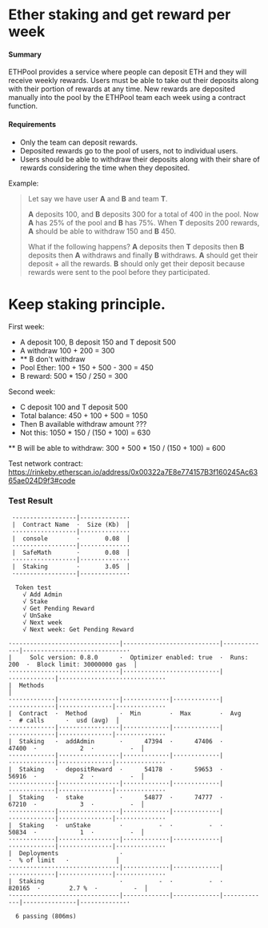 # Ether staking and get reward per week

#### Summary

ETHPool provides a service where people can deposit ETH and they will receive weekly rewards. Users must be able to take out their deposits along with their portion of rewards at any time. New rewards are deposited manually into the pool by the ETHPool team each week using a contract function.

#### Requirements

- Only the team can deposit rewards.
- Deposited rewards go to the pool of users, not to individual users.
- Users should be able to withdraw their deposits along with their share of rewards considering the time when they deposited.

Example:

> Let say we have user **A** and **B** and team **T**.
>
> **A** deposits 100, and **B** deposits 300 for a total of 400 in the pool. Now **A** has 25% of the pool and **B** has 75%. When **T** deposits 200 rewards, **A** should be able to withdraw 150 and **B** 450.
>
> What if the following happens? **A** deposits then **T** deposits then **B** deposits then **A** withdraws and finally **B** withdraws.
> **A** should get their deposit + all the rewards.
> **B** should only get their deposit because rewards were sent to the pool before they participated.

# Keep staking principle.
First week: 
- A deposit 100, B deposit 150 and T deposit 500
- A withdraw 100 + 200 = 300 
- ** B don't withdraw
- Pool Ether: 100 + 150 + 500 - 300 = 450
- B reward: 500 * 150 / 250 = 300

Second week:
- C deposit 100 and T deposit 500
- Total balance: 450 + 100 + 500 = 1050
- Then B available withdraw amount ???
- Not this: 1050 * 150 / (150 + 100) = 630

** B will be able to withdraw: 
300 + 500 * 150 / (150 + 100) = 600

Test network contract: https://rinkeby.etherscan.io/address/0x00322a7E8e774157B3f160245Ac6365ae024D9f3#code

### Test Result

```solidity
 ·-----------------|-------------·
 |  Contract Name  ·  Size (Kb)  │
 ··················|··············
 |  console        ·       0.08  │
 ··················|··············
 |  SafeMath       ·       0.08  │
 ··················|··············
 |  Staking        ·       3.05  │
 ·-----------------|-------------·

  Token test
    √ Add Admin
    √ Stake
    √ Get Pending Reward
    √ UnSake
    √ Next week
    √ Next week: Get Pending Reward

·------------------------------|---------------------------|-------------|-----------------------------·
|     Solc version: 0.8.0      ·  Optimizer enabled: true  ·  Runs: 200  ·  Block limit: 30000000 gas  │
·······························|···························|·············|······························
|  Methods                                                                                             │
·············|·················|·············|·············|·············|···············|··············
|  Contract  ·  Method         ·  Min        ·  Max        ·  Avg        ·  # calls      ·  usd (avg)  │
·············|·················|·············|·············|·············|···············|··············
|  Staking   ·  addAdmin       ·      47394  ·      47406  ·      47400  ·            2  ·          -  │
·············|·················|·············|·············|·············|···············|··············
|  Staking   ·  depositReward  ·      54178  ·      59653  ·      56916  ·            2  ·          -  │
·············|·················|·············|·············|·············|···············|··············
|  Staking   ·  stake          ·      54877  ·      74777  ·      67210  ·            3  ·          -  │
·············|·················|·············|·············|·············|···············|··············
|  Staking   ·  unStake        ·          -  ·          -  ·      50834  ·            1  ·          -  │
·············|·················|·············|·············|·············|···············|··············
|  Deployments                 ·                                         ·  % of limit   ·             │
·······························|·············|·············|·············|···············|··············
|  Staking                     ·          -  ·          -  ·     820165  ·        2.7 %  ·          -  │
·------------------------------|-------------|-------------|-------------|---------------|-------------·

  6 passing (806ms)


```